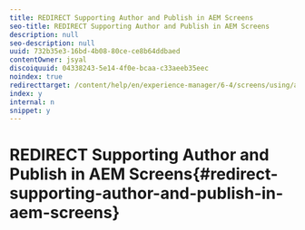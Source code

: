 ```yaml
---
title: REDIRECT Supporting Author and Publish in AEM Screens
seo-title: REDIRECT Supporting Author and Publish in AEM Screens
description: null
seo-description: null
uuid: 732b35e3-16bd-4b08-80ce-ce8b64ddbaed
contentOwner: jsyal
discoiquuid: 04338243-5e14-4f0e-bcaa-c33aeeb35eec
noindex: true
redirecttarget: /content/help/en/experience-manager/6-4/screens/using/author-and-publish
index: y
internal: n
snippet: y
---
```


# REDIRECT Supporting Author and Publish in AEM Screens{#redirect-supporting-author-and-publish-in-aem-screens}

